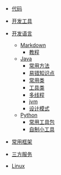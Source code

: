 * [代码](/doc/code/)
    
* [开发工具](/doc/devtools/)
            
* [开发语言](/doc/devLanguage/)
    * [Markdown](/doc/devLanguage/markdown/start)
        * [教程](/doc/devLanguage/markdown/start)
    * [Java]()
        * [常用方法](/doc/devLanguage/java/methods.md)
        * [易错知识点](/doc/devLanguage/java/knowledge.md)
        * [常用类](/doc/devLanguage/java/commonClass.md)
        * [工具类](/doc/devLanguage/java/Utils.md)
        * [多线程]()
        * [jvm](/doc/devLanguage/java/jvm.md)
        * [设计模式]()    
    * [Python]()
        * [常用工具包]()
        * [自制小工具]()
        
* [常用框架](/doc/frame/)
        
* [三方服务](/doc/server/)

* [Linux](/doc/linux/)
  